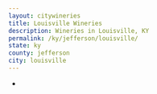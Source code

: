```yaml
---
layout: citywineries
title: Louisville Wineries
description: Wineries in Louisville, KY
permalink: /ky/jefferson/louisville/
state: ky
county: jefferson
city: louisville
---
```

-
